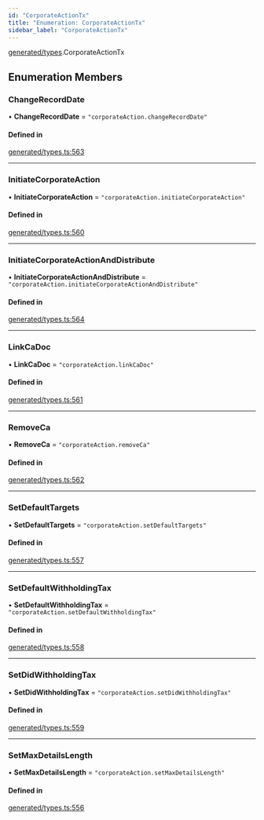 ```yaml
---
id: "CorporateActionTx"
title: "Enumeration: CorporateActionTx"
sidebar_label: "CorporateActionTx"
---
```


[generated/types](../../../../modules/Generated/Types/Types.md).CorporateActionTx

## Enumeration Members

### ChangeRecordDate

• **ChangeRecordDate** = ``"corporateAction.changeRecordDate"``

#### Defined in

[generated/types.ts:563](https://github.com/PolymeshAssociation/polymesh-sdk/blob/95e180d2/src/generated/types.ts#L563)

___

### InitiateCorporateAction

• **InitiateCorporateAction** = ``"corporateAction.initiateCorporateAction"``

#### Defined in

[generated/types.ts:560](https://github.com/PolymeshAssociation/polymesh-sdk/blob/95e180d2/src/generated/types.ts#L560)

___

### InitiateCorporateActionAndDistribute

• **InitiateCorporateActionAndDistribute** = ``"corporateAction.initiateCorporateActionAndDistribute"``

#### Defined in

[generated/types.ts:564](https://github.com/PolymeshAssociation/polymesh-sdk/blob/95e180d2/src/generated/types.ts#L564)

___

### LinkCaDoc

• **LinkCaDoc** = ``"corporateAction.linkCaDoc"``

#### Defined in

[generated/types.ts:561](https://github.com/PolymeshAssociation/polymesh-sdk/blob/95e180d2/src/generated/types.ts#L561)

___

### RemoveCa

• **RemoveCa** = ``"corporateAction.removeCa"``

#### Defined in

[generated/types.ts:562](https://github.com/PolymeshAssociation/polymesh-sdk/blob/95e180d2/src/generated/types.ts#L562)

___

### SetDefaultTargets

• **SetDefaultTargets** = ``"corporateAction.setDefaultTargets"``

#### Defined in

[generated/types.ts:557](https://github.com/PolymeshAssociation/polymesh-sdk/blob/95e180d2/src/generated/types.ts#L557)

___

### SetDefaultWithholdingTax

• **SetDefaultWithholdingTax** = ``"corporateAction.setDefaultWithholdingTax"``

#### Defined in

[generated/types.ts:558](https://github.com/PolymeshAssociation/polymesh-sdk/blob/95e180d2/src/generated/types.ts#L558)

___

### SetDidWithholdingTax

• **SetDidWithholdingTax** = ``"corporateAction.setDidWithholdingTax"``

#### Defined in

[generated/types.ts:559](https://github.com/PolymeshAssociation/polymesh-sdk/blob/95e180d2/src/generated/types.ts#L559)

___

### SetMaxDetailsLength

• **SetMaxDetailsLength** = ``"corporateAction.setMaxDetailsLength"``

#### Defined in

[generated/types.ts:556](https://github.com/PolymeshAssociation/polymesh-sdk/blob/95e180d2/src/generated/types.ts#L556)
